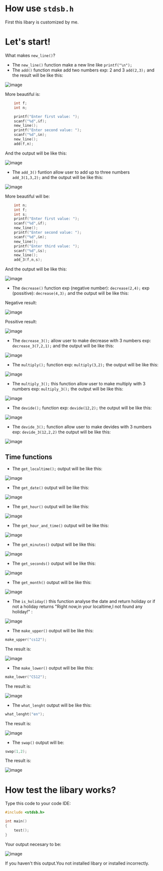 # How use `stdsb.h`

First this libary is customized by me.

# Let's start!

What makes `new_line()`?

* The `new_line()` function make a new line like ``printf("\n");``
* The `add()` function make add two numbers exp: 2 and 3 `add(2,3);` and the result will be like this:
 
![image](https://user-images.githubusercontent.com/96312446/209476962-20db2b77-6d65-4e26-9168-3ec0c05c9307.png)

More beautiful is: 

```c
    int f;
    int n;

    printf("Enter first value: ");
    scanf("%d",&f);
    new_line();
    printf("Enter second value: ");
    scanf("%d",&n);
    new_line();
    add(f,n);
```

And the output will be like this:

![image](https://user-images.githubusercontent.com/96312446/209477397-8fec2219-dabd-4dc9-a911-89008f747891.png)

* The `add_3()` funtion allow user to add up to three numbers `add_3(1,3,2);` and the output will be like this:

![image](https://user-images.githubusercontent.com/96312446/209477458-a28372ac-bfce-47f8-b6dc-f3cdf4c3868e.png)

More beautiful will be:

```c
    int n;
    int f;
    int s;
    printf("Enter first value: ");
    scanf("%d",&f);
    new_line();
    printf("Enter second value: ");
    scanf("%d",&n);
    new_line();
    printf("Enter third value: ");
    scanf("%d",&s);
    new_line();
    add_3(f,n,s);
```

And the output will be like this:

![image](https://user-images.githubusercontent.com/96312446/209477533-1aab63f0-ae4b-4110-a754-0dc663628555.png)

* The `decrease()` function exp (negative number): `decrease(2,4);` exp (possitive): `decrease(4,3);` and the output will be like this:

Negative result: 

![image](https://user-images.githubusercontent.com/96312446/209477701-e10933fc-9732-4630-9c11-0532be4cf356.png)

Possitive result:

![image](https://user-images.githubusercontent.com/96312446/209477720-dfcd99f0-ccee-43af-b658-2b8314aacdf8.png)


* The `decrease_3();` allow user to make decrease with 3 numbers exp: `decrease_3(7,2,1);` and the output will be like this:

![image](https://user-images.githubusercontent.com/96312446/209477796-5d29d7ef-717f-40d4-9154-50b64933dbae.png)


* The `multiply();` function exp: `multiply(3,2);` the output will be like this:

![image](https://user-images.githubusercontent.com/96312446/209478316-53cda7e8-da09-405f-9d10-e8822bc7b184.png)

* The `multiply_3();` this function allow user to make multiply with 3 numbers exp: `multiply_3();` the output will be like this:

![image](https://user-images.githubusercontent.com/96312446/209478390-04f22f14-ebd8-4bc4-b5d3-114610f7923d.png)

* The `devide();` function exp: `devide(12,2);` the output will be like this:

![image](https://user-images.githubusercontent.com/96312446/209478440-b8a172a4-80a7-4628-bee9-cdea449d50f0.png)

* The `devide_3();` function  allow user to make devides with 3 numbers exp: `devide_3(12,2,2)` the output will be like this:

![image](https://user-images.githubusercontent.com/96312446/209478541-563c83d2-1af2-47e0-af98-ccba7408750d.png)

## Time functions

* The `get_localtime();` output will be like this:

![image](https://user-images.githubusercontent.com/96312446/209478593-496f096e-74ef-4e48-ada2-b2ee31d326da.png)

* The `get_date()` output will be like this:

![image](https://user-images.githubusercontent.com/96312446/209478616-66c5d632-1ddd-4867-84ab-09f91adbfbd4.png)

* The `get_hour()` output will be like this:

![image](https://user-images.githubusercontent.com/96312446/209478648-a8a3de24-6c6d-433f-8915-4062925d857e.png)

* The `get_hour_and_time()` output will be like this:

![image](https://user-images.githubusercontent.com/96312446/209478679-260d332e-e5e3-4f65-9a4f-075fb36ea82d.png)

* The `get_minutes()` output will be like this:

![image](https://user-images.githubusercontent.com/96312446/209478699-1ab0f4f5-efa4-406f-a87e-30291f9de7f8.png)

* The `get_seconds()` output will be like this:

![image](https://user-images.githubusercontent.com/96312446/209478721-9af7275c-9356-4b09-8431-6a4feabb3da6.png)

* The `get_month()` output will be like this:

![image](https://user-images.githubusercontent.com/96312446/209478949-b28b62ce-f41f-4889-9458-dde179986f67.png)

* The `is_holiday()` this function analyse the date and return holiday or if not a holiday returns "Right now,in your localtime,I not found any holiday!" :

![image](https://user-images.githubusercontent.com/96312446/209479072-a1f4cc61-f9b5-40fb-8288-197adaa1924b.png)

* The `make_upper()` output will be like this:

```c
make_upper("cs12");
```

The result is:

![image](https://user-images.githubusercontent.com/96312446/209479255-8caa2f12-44b6-4be6-9e78-2f73e5962214.png)

* The `make_lower()` output will be like this:

```c
make_lower("CS12");
```

The result is:

![image](https://user-images.githubusercontent.com/96312446/209479292-e26613f4-2582-416d-9df6-17c7d4198fc8.png)

* The `what_lenght` output will be like this:

```c
what_lenght("en");
```

The result is: 

![image](https://user-images.githubusercontent.com/96312446/209479421-8e443e79-d143-4d22-b5d7-8ff150061979.png)

* The `swap()` output will be:

```c
swap(1,2);
```

The result is:

![image](https://user-images.githubusercontent.com/96312446/209479456-ea0a8fd3-7040-478f-85f4-f2e654a2e40c.png)

# How test the libary works?

Type this code to your code IDE:

```c
#include <stdsb.h>

int main()
{
    test();
}
```

Your output necesary to be:

![image](https://user-images.githubusercontent.com/96312446/209479805-944f025a-4b65-4cfd-a585-971e4cf07c2e.png)

If you haven't this output.You not installed libary or installed incorrectly.